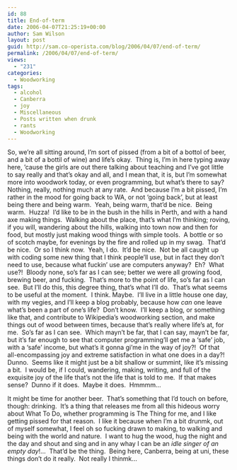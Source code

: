 ```yaml
---
id: 88
title: End-of-term
date: 2006-04-07T21:25:19+00:00
author: Sam Wilson
layout: post
guid: http://sam.co-operista.com/blog/2006/04/07/end-of-term/
permalink: /2006/04/07/end-of-term/
views:
  - "231"
categories:
  - Woodworking
tags:
  - alcohol
  - Canberra
  - joy
  - Miscellaneous
  - Posts written when drunk
  - rants
  - Woodworking
---
```

So, we&#8217;re all sitting around, I&#8217;m sort of pissed (from a bit of a bottol of beer, and a bit of a bottil of wine) and life&#8217;s okay.  Thing is, I&#8217;m in here typing away here, &#8217;cause the girls are out there talking about teaching and I&#8217;ve got little to say really and that&#8217;s okay and all, and I mean that, it is, but I&#8217;m somewhat more into woodwork today, or even programming, but what&#8217;s there to say?  Nothing, really, nothing much at any rate.  And because I&#8217;m a bit pissed, I&#8217;m rather in the mood for going back to WA, or not &#8216;going back&#8217;, but at least being there and being warm.  Yeah, being warm, that&#8217;d be nice.  Being warm.  Huzza!  I&#8217;d like to be in the bush in the hills in Perth, and with a hand axe making things.  Walking about the place, that&#8217;s what I&#8217;m thinking; roving, if you will, wandering about the hills, walking into town now and then for food, but mostly just making wood things with simple tools.  A bottle or so of scotch maybe, for evenings by the fire and rolled up in my swag.  That&#8217;d be nice.  Or so I think now.  Yeah, I do.  It&#8217;d be nice.  Not be all caught up with coding some new thing that I think people&#8217;ll use, but in fact they don&#8217;t need to use, because what fuckin&#8217; use are computers anyway?  Eh?  What use?!  Bloody none, so&#8217;s far as I can see; better we were all growing food, brewing beer, and fucking.  That&#8217;s more to the point of life, so&#8217;s far as I can see.  But I&#8217;ll do this, this degree thing, that&#8217;s what I&#8217;ll do.  That&#8217;s what seems to be useful at the moment.  I think. Maybe.  I&#8217;ll live in a little house one day, with my vegies, and I&#8217;ll keep a blog probably, because how _can_ one leave what&#8217;s been a part of one&#8217;s life?  Don&#8217;t know.  I&#8217;ll keep a blog, or something like that, and contribute to Wikipedia&#8217;s woodworking section, and make things out of wood between times, because that&#8217;s really where life&#8217;s at, for me.  So&#8217;s far as I can see.  Which mayn&#8217;t be far, that I can say, mayn&#8217;t be far, but it&#8217;s far enough to see that computer programming&#8217;ll get me a &#8216;safe&#8217; job, with a &#8216;safe&#8217; income, but what&#8217;s it gonna gi&#8217;me in the way of joy?!  Of that all-encompassing joy and extreme satisfaction in what one does in a day?!  Dunno.  Seems like it might just be a bit shallow or summint, like it&#8217;s missing a bit.  I would be, if I could, wandering, making, writing, and full of the exquisite joy of the life that&#8217;s not the life that is told to me.  If that makes sense?  Dunno if it does.  Maybe it does.  Hmmmm&#8230;

It might be time for another beer.  That&#8217;s something that I&#8217;d touch on before, though: drinking.  It&#8217;s a thing that releases me from all this hideous worry about What To Do, whether programming is The Thing for me, and I like getting pissed for that reason.  I like it because when I&#8217;m a bit drunmk, out of myself somewhat, I feel oh so fucking drawn to making, to walking and being with the world and nature.  I want to hug the wood, hug the night and the day and shout and sing and in any whay I can be an _idle singer of an empty day_!&#8230;  That&#8217;d be the thing.  Being here, Canberra, being at uni, these things don&#8217;t do it really.  Not really I thinmk&#8230;